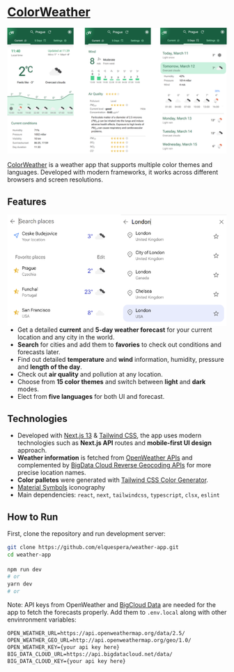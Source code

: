 # [ColorWeather](https://weather.pavelgrinkevich.com/)

<img src="./screenshots/composite-1.png" alt="ColorWeather screenshot">

[ColorWeather](https://weather.pavelgrinkevich.com/) is a weather app that supports multiple color themes and languages. Developed with modern frameworks, it works across different browsers and screen resolutions.

## Features

<img src="screenshots/composite-2.png" align="right">

- Get a detailed **current** and **5-day weather forecast** for your current location and any city in the world.
- **Search** for cities and add them to **favories** to check out conditions and forecasts later.
- Find out detailed **temperature** and **wind** information, humidity, pressure and **length of the day**.
- Check out **air quality** and pollution at any location.
- Choose from **15 color themes** and switch between **light** and **dark** modes.
- Elect from **five languages** for both UI and forecast.

## Technologies

- Developed with [Next.js 13](https://nextjs.org/) & [Tailwind CSS](https://tailwindcss.com/), the app uses modern technologies such as **Next.js API** routes and **mobile-first UI design** approach.
- **Weather information** is fetched from [OpenWeather APIs](https://openweathermap.org/) and complemented by [BigData Cloud Reverse Geocoding APIs](https://www.bigdatacloud.com/packages/reverse-geocoding) for more precise location names.
- **Color palletes** were generated with [Tailwind CSS Color Generator](https://uicolors.app/create).
- [Material Symbols](https://fonts.google.com/icons) iconography
- Main dependencies: `react`, `next`, `tailwindcss`, `typescript`, `clsx`, `eslint`

## How to Run

First, clone the repository and run development server:

```bash
git clone https://github.com/elquespera/weather-app.git
cd weather-app

npm run dev
# or
yarn dev
# or
```

Note: API keys from OpenWeather and [BigCloud Data](https://www.bigdatacloud.com/packages/reverse-geocoding) are needed for the app to fetch the forecasts properly. Add them to `.env.local` along with other envinronment variables:

```env
OPEN_WEATHER_URL=https://api.openweathermap.org/data/2.5/
OPEN_WEATHER_GEO_URL=http://api.openweathermap.org/geo/1.0/
OPEN_WEATHER_KEY={your api key here}
BIG_DATA_CLOUD_URL=https://api.bigdatacloud.net/data/
BIG_DATA_CLOUD_KEY={your api key here}
```
